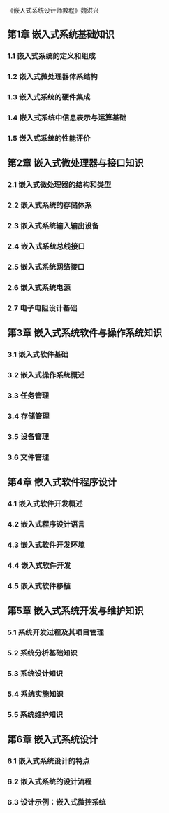 《嵌入式系统设计师教程》魏洪兴

## 第1章 嵌入式系统基础知识
### 1.1 嵌入式系统的定义和组成
### 1.2 嵌入式微处理器体系结构
### 1.3 嵌入式系统的硬件集成
### 1.4 嵌入式系统中信息表示与运算基础
### 1.5 嵌入式系统的性能评价

## 第2章 嵌入式微处理器与接口知识
### 2.1 嵌入式微处理器的结构和类型
### 2.2 嵌入式系统的存储体系
### 2.3 嵌入式系统输入输出设备
### 2.4 嵌入式系统总线接口
### 2.5 嵌入式系统网络接口
### 2.6 嵌入式系统电源
### 2.7 电子电阻设计基础

## 第3章 嵌入式系统软件与操作系统知识
### 3.1 嵌入式软件基础
### 3.2 嵌入式操作系统概述
### 3.3 任务管理
### 3.4 存储管理
### 3.5 设备管理
### 3.6 文件管理

## 第4章 嵌入式软件程序设计
### 4.1 嵌入式软件开发概述
### 4.2 嵌入式程序设计语言
### 4.3 嵌入式软件开发环境
### 4.4 嵌入式软件开发
### 4.5 嵌入式软件移植

## 第5章 嵌入式系统开发与维护知识
### 5.1 系统开发过程及其项目管理
### 5.2 系统分析基础知识
### 5.3 系统设计知识
### 5.4 系统实施知识
### 5.5 系统维护知识

## 第6章 嵌入式系统设计
### 6.1 嵌入式系统设计的特点
### 6.2 嵌入式系统的设计流程
### 6.3 设计示例：嵌入式微控系统
